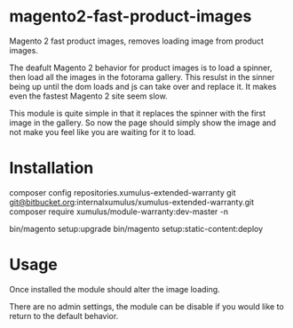 # magento2-fast-product-images
Magento 2 fast product images, removes loading image from product images.

The deafult Magento 2 behavior for product images is to load a spinner, then load all the images in the fotorama gallery. This resulst in the sinner being up until the dom loads and js can take over and replace it. It makes even the fastest Magento 2 site seem slow. 

This module is quite simple in that it replaces the spinner with the first image in the gallery. So now the page should simply show the image and not make you feel like you are waiting for it to load.

# Installation

composer config repositories.xumulus-extended-warranty git git@bitbucket.org:internalxumulus/xumulus-extended-warranty.git
composer require xumulus/module-warranty:dev-master -n

bin/magento setup:upgrade
bin/magento setup:static-content:deploy

# Usage

Once installed the module should alter the image loading.  

There are no admin settings, the module can be disable if you would like to return to the default behavior.

